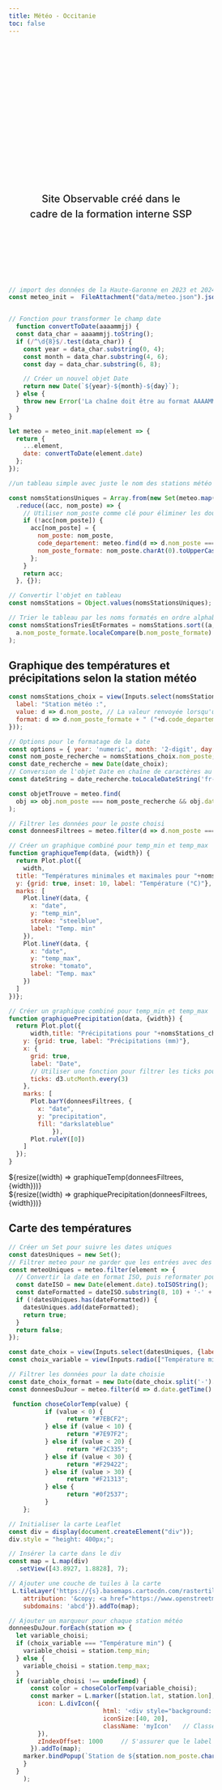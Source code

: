```yaml
---
title: Météo - Occitanie
toc: false
---
```

<style>
    * {
      box-sizing: border-box;
    }

    #map {
        position: absolute;
        top:0;
        left: 0;
        right: 0;
        bottom:0;
    }

    .myIcon div {
      display: flex; /* Utiliser flexbox pour centrer le contenu */
      justify-content: center; /* Centrer horizontalement */
      align-items: center; /* Centrer verticalement */
      border: solid grey 1px;
      border-radius: 100%;
      opacity: 80%;
      height: 100%;
      width: 100%;
      }

  p, table, figure, figcaption, h1, h2, h3, h4, h5, h6, .katex-display {
    max-width: 100%;
}
  .hero {
  display: flex;
  flex-direction: column;
  align-items: center;
  font-family: var(--sans-serif);
  margin: 4rem 0 8rem;
  text-wrap: balance;
  text-align: center;
}

.hero h1 {
  margin: 2rem 0;
  max-width: none;
  font-size: 14vw;
  font-weight: 900;
  line-height: 1;
  background: linear-gradient(30deg, var(--theme-foreground-focus), currentColor);
  -webkit-background-clip: text;
  -webkit-text-fill-color: transparent;
  background-clip: text;
}

.hero h2 {
  margin: 0;
  max-width: 34em;
  font-size: 20px;
  font-style: initial;
  font-weight: 500;
  line-height: 1.5;
  color: var(--theme-foreground-muted);
}

@media (min-width: 640px) {
  .hero h1 {
    font-size: 90px;
  }
}
  </style>

<div class="hero">
  <h1>Météo en Occitanie</h1>
  <h2>Site Observable créé dans le cadre de la formation interne SSP</h2>
</div>


```js
// import des données de la Haute-Garonne en 2023 et 2024
const meteo_init =  FileAttachment("data/meteo.json").json();
``` 

```js

// Fonction pour transformer le champ date
  function convertToDate(aaaammjj) {
  const data_char = aaaammjj.toString();
  if (/^\d{8}$/.test(data_char)) {
    const year = data_char.substring(0, 4);
    const month = data_char.substring(4, 6);
    const day = data_char.substring(6, 8);

    // Créer un nouvel objet Date
    return new Date(`${year}-${month}-${day}`);
  } else {
    throw new Error('La chaîne doit être au format AAAAMMJJ');
  }
}

let meteo = meteo_init.map(element => {
  return {
    ...element,
    date: convertToDate(element.date)
  };
});

```

```js
//un tableau simple avec juste le nom des stations météo

const nomsStationsUniques = Array.from(new Set(meteo.map(d => d.nom_poste)))
  .reduce((acc, nom_poste) => {
    // Utiliser nom_poste comme clé pour éliminer les doublons
    if (!acc[nom_poste]) {
      acc[nom_poste] = {
        nom_poste: nom_poste,
        code_departement: meteo.find(d => d.nom_poste === nom_poste).code_departement,
        nom_poste_formate: nom_poste.charAt(0).toUpperCase() + nom_poste.slice(1).toLowerCase()
      };
    }
    return acc;
  }, {});

// Convertir l'objet en tableau
const nomsStations = Object.values(nomsStationsUniques);

// Trier le tableau par les noms formatés en ordre alphabétique
const nomsStationsTriesEtFormates = nomsStations.sort((a, b) => 
  a.nom_poste_formate.localeCompare(b.nom_poste_formate)
);

```


## Graphique des températures et précipitations selon la station météo
```js
const nomsStations_choix = view(Inputs.select(nomsStationsTriesEtFormates, {
  label: "Station météo :",
  value: d => d.nom_poste, // La valeur renvoyée lorsqu'un élément est sélectionné
  format: d => d.nom_poste_formate + " ("+d.code_departement+")" // Comment les éléments sont affichés dans la liste déroulante
}));
```
```js
// Options pour le formatage de la date
const options = { year: 'numeric', month: '2-digit', day: '2-digit' };
const nom_poste_recherche = nomsStations_choix.nom_poste;
const date_recherche = new Date(date_choix);
// Conversion de l'objet Date en chaîne de caractères au format souhaité
const dateString = date_recherche.toLocaleDateString('fr-FR', options).split('/').join('-');

const objetTrouve = meteo.find(
  obj => obj.nom_poste === nom_poste_recherche && obj.date.getTime() === date_recherche.getTime()
);
``` 


```js
// Filtrer les données pour le poste choisi
const donneesFiltrees = meteo.filter(d => d.nom_poste === nomsStations_choix.nom_poste);

// Créer un graphique combiné pour temp_min et temp_max
function graphiqueTemp(data, {width}) {
  return Plot.plot({
    width,
  title: "Températures minimales et maximales pour "+nomsStations_choix.nom_poste_formate+" ("+nomsStations_choix.code_departement+")",
  y: {grid: true, inset: 10, label: "Température (°C)"},
  marks: [
    Plot.lineY(data, {
      x: "date",
      y: "temp_min",
      stroke: "steelblue",
      label: "Temp. min"
    }),
    Plot.lineY(data, {
      x: "date",
      y: "temp_max",
      stroke: "tomato",
      label: "Temp. max"
    })
  ]
})};

```

```js
// Créer un graphique combiné pour temp_min et temp_max
function graphiquePrecipitation(data, {width}) {
  return Plot.plot({
      width,title: "Précipitations pour "+nomsStations_choix.nom_poste_formate+" ("+nomsStations_choix.code_departement+")",
    y: {grid: true, label: "Précipitations (mm)"},
    x: {
      grid: true,
      label: "Date",
      // Utiliser une fonction pour filtrer les ticks pour afficher un tick tous les 3 mois
      ticks: d3.utcMonth.every(3)
    },
    marks: [
      Plot.barY(donneesFiltrees, {
        x: "date",
        y: "precipitation",
        fill: "darkslateblue"
            }),
      Plot.ruleY([0])
    ]
  });
}
  ```



<div class="grid grid-cols-2">
  <div class="card">
    ${resize((width) => graphiqueTemp(donneesFiltrees, {width}))}

  </div>
  <div class="card">    
    ${resize((width) => graphiquePrecipitation(donneesFiltrees, {width}))}
  </div>
</div>

<div class="grid grid-cols-1">

  ## Carte des températures
  
</div>

```js
// Créer un Set pour suivre les dates uniques
const datesUniques = new Set();
// Filtrer meteo pour ne garder que les entrées avec des dates uniques
const meteoUniques = meteo.filter(element => {
  // Convertir la date en format ISO, puis reformater pour obtenir le format "21-05-2023"
  const dateISO = new Date(element.date).toISOString();
  const dateFormatted = dateISO.substring(8, 10) + '-' + dateISO.substring(5, 7) + '-' + dateISO.substring(0, 4);
  if (!datesUniques.has(dateFormatted)) {
    datesUniques.add(dateFormatted);
    return true;
  }
  return false;
});

```

```js
const date_choix = view(Inputs.select(datesUniques, {label: "Date : "}));
const choix_variable = view(Inputs.radio(["Température min", "Température max"], {label: "Variable à afficher : ", value:"Température min"}));
```

```js
// Filtrer les données pour la date choisie
const date_choix_format = new Date(date_choix.split('-').reverse().join('-'));
const donneesDuJour = meteo.filter(d => d.date.getTime() === date_choix_format.getTime());
```

```js
 function choseColorTemp(value) {
          if (value < 0) {
                return "#7EBCF2";
          } else if (value < 10) {
                return "#7E97F2";
          } else if (value < 20) {
                return "#F2C335";
          } else if (value < 30) {
                return "#F29422";
          } else if (value > 30) {
                return "#F21313";
          } else {
                return "#0f2537";
          }
    };

// Initialiser la carte Leaflet
const div = display(document.createElement("div"));
div.style = "height: 400px;";

// Insérer la carte dans le div
const map = L.map(div)
  .setView([43.8927, 1.8828], 7);

// Ajouter une couche de tuiles à la carte
 L.tileLayer('https://{s}.basemaps.cartocdn.com/rastertiles/voyager/{z}/{x}/{y}{r}.png', {
	attribution: '&copy; <a href="https://www.openstreetmap.org/copyright">OpenStreetMap</a> contributors &copy; <a href="https://carto.com/attributions">CARTO</a>',
	subdomains: 'abcd'}).addTo(map);

// Ajouter un marqueur pour chaque station météo
donneesDuJour.forEach(station => {
  let variable_choisi;
  if (choix_variable === "Température min") {
    variable_choisi = station.temp_min;
  } else {
    variable_choisi = station.temp_max;
  }
  if (variable_choisi !== undefined) {
      const color = choseColorTemp(variable_choisi);
      const marker = L.marker([station.lat, station.lon], {
        icon: L.divIcon({
                          html: '<div style="background:'+color+';">' + variable_choisi + '°</div>',
                          iconSize:[40, 20], 
                          className: 'myIcon'   // Classe CSS pour le style
        }),
        zIndexOffset: 1000     // S'assurer que le label est au-dessus des autres couches
      }).addTo(map);
    marker.bindPopup(`Station de ${station.nom_poste.charAt(0).toUpperCase() + station.nom_poste.slice(1).toLowerCase()} </br> Température min: ${station.temp_min_ !== undefined ? station.temp_min + '°C' : '?'}</br> Température max: ${station.temp_max !== undefined ? station.temp_max + '°C' : '?'} </br> Précipitations: ${station.precipitation !== undefined ? station.precipitation + 'mm' : '?'}`);
    }
  }  
    );
  
```


